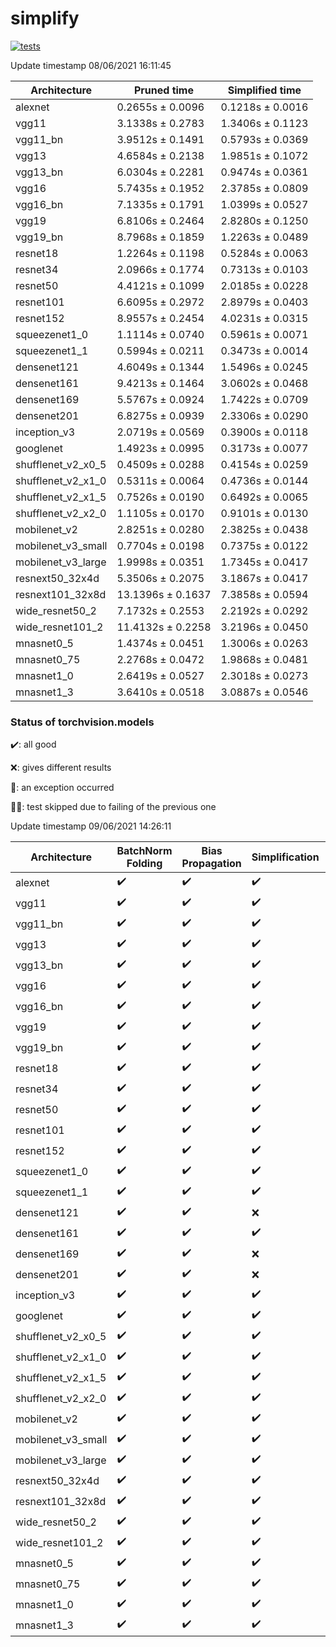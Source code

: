 # simplify

[![tests](https://github.com/EIDOSlab/simplify/actions/workflows/test.yaml/badge.svg)](https://github.com/EIDOSlab/simplify/actions/workflows/test.yaml)

<!-- benchmark starts -->
Update timestamp 08/06/2021 16:11:45

| Architecture       | Pruned time       | Simplified time   |
|--------------------|-------------------|-------------------|
| alexnet            | 0.2655s ± 0.0096  | 0.1218s ± 0.0016  |
| vgg11              | 3.1338s ± 0.2783  | 1.3406s ± 0.1123  |
| vgg11_bn           | 3.9512s ± 0.1491  | 0.5793s ± 0.0369  |
| vgg13              | 4.6584s ± 0.2138  | 1.9851s ± 0.1072  |
| vgg13_bn           | 6.0304s ± 0.2281  | 0.9474s ± 0.0361  |
| vgg16              | 5.7435s ± 0.1952  | 2.3785s ± 0.0809  |
| vgg16_bn           | 7.1335s ± 0.1791  | 1.0399s ± 0.0527  |
| vgg19              | 6.8106s ± 0.2464  | 2.8280s ± 0.1250  |
| vgg19_bn           | 8.7968s ± 0.1859  | 1.2263s ± 0.0489  |
| resnet18           | 1.2264s ± 0.1198  | 0.5284s ± 0.0063  |
| resnet34           | 2.0966s ± 0.1774  | 0.7313s ± 0.0103  |
| resnet50           | 4.4121s ± 0.1099  | 2.0185s ± 0.0228  |
| resnet101          | 6.6095s ± 0.2972  | 2.8979s ± 0.0403  |
| resnet152          | 8.9557s ± 0.2454  | 4.0231s ± 0.0315  |
| squeezenet1_0      | 1.1114s ± 0.0740  | 0.5961s ± 0.0071  |
| squeezenet1_1      | 0.5994s ± 0.0211  | 0.3473s ± 0.0014  |
| densenet121        | 4.6049s ± 0.1344  | 1.5496s ± 0.0245  |
| densenet161        | 9.4213s ± 0.1464  | 3.0602s ± 0.0468  |
| densenet169        | 5.5767s ± 0.0924  | 1.7422s ± 0.0709  |
| densenet201        | 6.8275s ± 0.0939  | 2.3306s ± 0.0290  |
| inception_v3       | 2.0719s ± 0.0569  | 0.3900s ± 0.0118  |
| googlenet          | 1.4923s ± 0.0995  | 0.3173s ± 0.0077  |
| shufflenet_v2_x0_5 | 0.4509s ± 0.0288  | 0.4154s ± 0.0259  |
| shufflenet_v2_x1_0 | 0.5311s ± 0.0064  | 0.4736s ± 0.0144  |
| shufflenet_v2_x1_5 | 0.7526s ± 0.0190  | 0.6492s ± 0.0065  |
| shufflenet_v2_x2_0 | 1.1105s ± 0.0170  | 0.9101s ± 0.0130  |
| mobilenet_v2       | 2.8251s ± 0.0280  | 2.3825s ± 0.0438  |
| mobilenet_v3_small | 0.7704s ± 0.0198  | 0.7375s ± 0.0122  |
| mobilenet_v3_large | 1.9998s ± 0.0351  | 1.7345s ± 0.0417  |
| resnext50_32x4d    | 5.3506s ± 0.2075  | 3.1867s ± 0.0417  |
| resnext101_32x8d   | 13.1396s ± 0.1637 | 7.3858s ± 0.0594  |
| wide_resnet50_2    | 7.1732s ± 0.2553  | 2.2192s ± 0.0292  |
| wide_resnet101_2   | 11.4132s ± 0.2258 | 3.2196s ± 0.0450  |
| mnasnet0_5         | 1.4374s ± 0.0451  | 1.3006s ± 0.0263  |
| mnasnet0_75        | 2.2768s ± 0.0472  | 1.9868s ± 0.0481  |
| mnasnet1_0         | 2.6419s ± 0.0527  | 2.3018s ± 0.0273  |
| mnasnet1_3         | 3.6410s ± 0.0518  | 3.0887s ± 0.0546  |

<!-- benchmark ends -->

### Status of torchvision.models

:heavy_check_mark:: all good

:x:: gives different results

:cursing_face:: an exception occurred

:man_shrugging:: test skipped due to failing of the previous one

<!-- table starts -->
Update timestamp 09/06/2021 14:26:11

|    Architecture    |  BatchNorm Folding  |  Bias Propagation  |   Simplification   |  Grouping  |
|--------------------|---------------------|--------------------|--------------------|------------|
|      alexnet       | :heavy_check_mark:  | :heavy_check_mark: | :heavy_check_mark: |   False    |
|       vgg11        | :heavy_check_mark:  | :heavy_check_mark: | :heavy_check_mark: |   False    |
|      vgg11_bn      | :heavy_check_mark:  | :heavy_check_mark: | :heavy_check_mark: |   False    |
|       vgg13        | :heavy_check_mark:  | :heavy_check_mark: | :heavy_check_mark: |   False    |
|      vgg13_bn      | :heavy_check_mark:  | :heavy_check_mark: | :heavy_check_mark: |   False    |
|       vgg16        | :heavy_check_mark:  | :heavy_check_mark: | :heavy_check_mark: |   False    |
|      vgg16_bn      | :heavy_check_mark:  | :heavy_check_mark: | :heavy_check_mark: |   False    |
|       vgg19        | :heavy_check_mark:  | :heavy_check_mark: | :heavy_check_mark: |   False    |
|      vgg19_bn      | :heavy_check_mark:  | :heavy_check_mark: | :heavy_check_mark: |   False    |
|      resnet18      | :heavy_check_mark:  | :heavy_check_mark: | :heavy_check_mark: |   False    |
|      resnet34      | :heavy_check_mark:  | :heavy_check_mark: | :heavy_check_mark: |   False    |
|      resnet50      | :heavy_check_mark:  | :heavy_check_mark: | :heavy_check_mark: |   False    |
|     resnet101      | :heavy_check_mark:  | :heavy_check_mark: | :heavy_check_mark: |   False    |
|     resnet152      | :heavy_check_mark:  | :heavy_check_mark: | :heavy_check_mark: |   False    |
|   squeezenet1_0    | :heavy_check_mark:  | :heavy_check_mark: | :heavy_check_mark: |   False    |
|   squeezenet1_1    | :heavy_check_mark:  | :heavy_check_mark: | :heavy_check_mark: |   False    |
|    densenet121     | :heavy_check_mark:  | :heavy_check_mark: |        :x:         |   False    |
|    densenet161     | :heavy_check_mark:  | :heavy_check_mark: | :heavy_check_mark: |   False    |
|    densenet169     | :heavy_check_mark:  | :heavy_check_mark: |        :x:         |   False    |
|    densenet201     | :heavy_check_mark:  | :heavy_check_mark: |        :x:         |   False    |
|    inception_v3    | :heavy_check_mark:  | :heavy_check_mark: | :heavy_check_mark: |   False    |
|     googlenet      | :heavy_check_mark:  | :heavy_check_mark: | :heavy_check_mark: |   False    |
| shufflenet_v2_x0_5 | :heavy_check_mark:  | :heavy_check_mark: | :heavy_check_mark: |   False    |
| shufflenet_v2_x1_0 | :heavy_check_mark:  | :heavy_check_mark: | :heavy_check_mark: |   False    |
| shufflenet_v2_x1_5 | :heavy_check_mark:  | :heavy_check_mark: | :heavy_check_mark: |   False    |
| shufflenet_v2_x2_0 | :heavy_check_mark:  | :heavy_check_mark: | :heavy_check_mark: |   False    |
|    mobilenet_v2    | :heavy_check_mark:  | :heavy_check_mark: | :heavy_check_mark: |   False    |
| mobilenet_v3_small | :heavy_check_mark:  | :heavy_check_mark: | :heavy_check_mark: |   False    |
| mobilenet_v3_large | :heavy_check_mark:  | :heavy_check_mark: | :heavy_check_mark: |   False    |
|  resnext50_32x4d   | :heavy_check_mark:  | :heavy_check_mark: | :heavy_check_mark: |   False    |
|  resnext101_32x8d  | :heavy_check_mark:  | :heavy_check_mark: | :heavy_check_mark: |   False    |
|  wide_resnet50_2   | :heavy_check_mark:  | :heavy_check_mark: | :heavy_check_mark: |   False    |
|  wide_resnet101_2  | :heavy_check_mark:  | :heavy_check_mark: | :heavy_check_mark: |   False    |
|     mnasnet0_5     | :heavy_check_mark:  | :heavy_check_mark: | :heavy_check_mark: |   False    |
|    mnasnet0_75     | :heavy_check_mark:  | :heavy_check_mark: | :heavy_check_mark: |   False    |
|     mnasnet1_0     | :heavy_check_mark:  | :heavy_check_mark: | :heavy_check_mark: |   False    |
|     mnasnet1_3     | :heavy_check_mark:  | :heavy_check_mark: | :heavy_check_mark: |   False    |
<!-- table ends -->